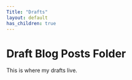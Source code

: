 ```yaml
---
Title: "Drafts"
layout: default
has_children: true
---
```


# Draft Blog Posts Folder

This is where my drafts live.